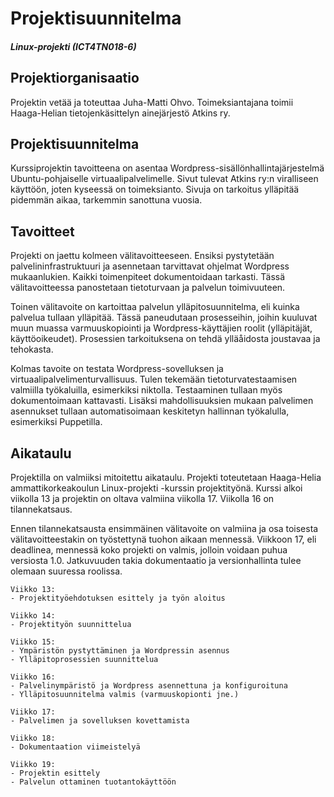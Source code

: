 # Projektisuunnitelma
##### Linux-projekti (ICT4TN018-6)

## Projektiorganisaatio

Projektin vetää ja toteuttaa Juha-Matti Ohvo. Toimeksiantajana toimii Haaga-Helian tietojenkäsittelyn ainejärjestö Atkins ry.

## Projektisuunnitelma

Kurssiprojektin tavoitteena on asentaa Wordpress-sisällönhallintajärjestelmä Ubuntu-pohjaiselle virtuaalipalvelimelle. Sivut tulevat Atkins ry:n viralliseen käyttöön, joten kyseessä on toimeksianto.
Sivuja on tarkoitus ylläpitää pidemmän aikaa, tarkemmin sanottuna vuosia.

## Tavoitteet

Projekti on jaettu kolmeen välitavoitteeseen. Ensiksi pystytetään palvelininfrastruktuuri ja asennetaan tarvittavat ohjelmat Wordpress mukaanlukien. Kaikki toimenpiteet dokumentoidaan tarkasti. Tässä välitavoitteessa panostetaan tietoturvaan ja palvelun toimivuuteen.

Toinen välitavoite on kartoittaa palvelun ylläpitosuunnitelma, eli kuinka palvelua tullaan ylläpitää. Tässä paneudutaan prosesseihin, joihin kuuluvat muun muassa varmuuskopiointi ja Wordpress-käyttäjien roolit (ylläpitäjät, käyttöoikeudet). Prosessien tarkoituksena on tehdä ylläåidosta joustavaa ja tehokasta.

Kolmas tavoite on testata Wordpress-sovelluksen ja virtuaalipalvelimenturvallisuus. Tulen tekemään tietoturvatestaamisen valmiilla työkaluilla, esimerkiksi niktolla. Testaaminen tullaan myös dokumentoimaan kattavasti. Lisäksi mahdollisuuksien mukaan palvelimen asennukset tullaan automatisoimaan keskitetyn hallinnan työkalulla, esimerkiksi Puppetilla.

## Aikataulu

Projektilla on valmiiksi mitoitettu aikataulu. Projekti toteutetaan Haaga-Helia ammattikorkeakoulun Linux-projekti -kurssin projektityönä. Kurssi alkoi viikolla 13 ja projektin on oltava valmiina viikolla 17. Viikolla 16 on tilannekatsaus.

Ennen tilannekatsausta ensimmäinen välitavoite on valmiina ja osa toisesta välitavoitteestakin on työstettynä tuohon aikaan mennessä. Viikkoon 17, eli deadlinea, mennessä koko projekti on valmis, jolloin voidaan puhua versiosta 1.0. Jatkuvuuden takia dokumentaatio ja versionhallinta tulee olemaan suuressa roolissa.

	Viikko 13:
	- Projektityöehdotuksen esittely ja työn aloitus
	
	Viikko 14:
	- Projektityön suunnittelua
	
	Viikko 15:
	- Ympäristön pystyttäminen ja Wordpressin asennus
	- Ylläpitoprosessien suunnittelua

	Viikko 16:
	- Palvelinympäristö ja Wordpress asennettuna ja konfiguroituna
	- Ylläpitosuunnitelma valmis (varmuuskopionti jne.)

	Viikko 17:
	- Palvelimen ja sovelluksen kovettamista

	Viikko 18:
	- Dokumentaation viimeistelyä

	Viikko 19:
	- Projektin esittely
	- Palvelun ottaminen tuotantokäyttöön
